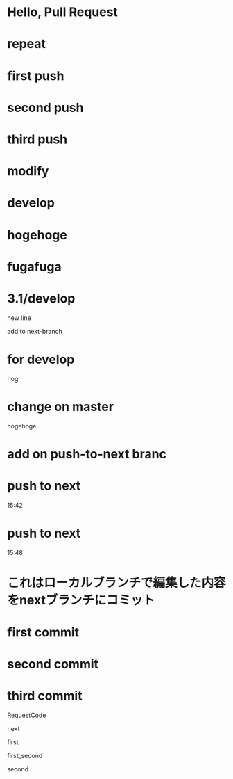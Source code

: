 # Hello, Pull Request
# repeat
# first push
# second push
# third push
# modify
# develop
# hogehoge
# fugafuga

# 3.1/develop
new line

add to next-branch

# for develop
hog

# change on master
hogehoge:
# add on push-to-next branc

# push to next
15:42

# push to next
15:48

# これはローカルブランチで編集した内容をnextブランチにコミット

# first commit

# second commit

# third commit

RequestCode

next

first

first_second

second

